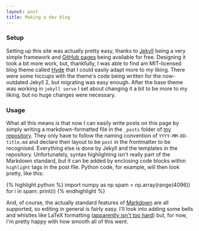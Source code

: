 ```yaml
---
layout: post
title: Making a dev blog
---
```


### Setup

Setting up this site was actually pretty easy, thanks to [Jekyll][1] being a
very simple framework and [GitHub pages][2] being available for free. Designing
it took a bit more work, but, thankfully, I was able to find am MIT-licensed
blog theme called [Hyde][3] that I could easily adapt more to my liking. There
were some hiccups with the theme's code being written for the now-outdated
Jekyll 2, but migrating was easy enough. After the base theme was working in
`jekyll serve` I set about changing it a bit to be more to my liking, but no
huge changes were necessary.

[1]: https://jekyllrb.com/
[2]: https://pages.github.com/
[3]: https://github.com/poole/hyde

### Usage

What all this means is that now I can easily write posts on this page by simply
writing a markdown-formatted file in the `_posts` folder of [my repository][6].
They only have to follow the naming convention of `YYYY-MM-DD-title.md` and 
declare their layout to be `post` in the frontmatter to be recognised.
Everything else is done by Jekyll and the templates in the repository.
Unfortunately, syntax highlighting isn't really part of the Markdown standard,
but it can be added by enclosing code blocks within `highlight` tags in the
post file. Python code, for example, will then look pretty, like this:

{% highlight python %}
import numpy as np
spam = np.array(range(4096))
for i in spam:
    print(i)
{% endhighlight %}

And, of course, the actually standard features of [Markdown][4] are all
supported, so editing in general is fairly easy. I'll look into adding some
bells and whistles like LaTeX formatting ([apparently isn't too hard][5]) but,
for now, I'm pretty happy with how smooth all of this went.

[4]: https://github.com/adam-p/markdown-here/wiki/Markdown-Cheatsheet
[5]: https://zishuaiz.github.io/blog/how-to-enable-mathjax-in-github-pages
[6]: https://github.com/Signaltonsalat/signaltonsalat.github.io
